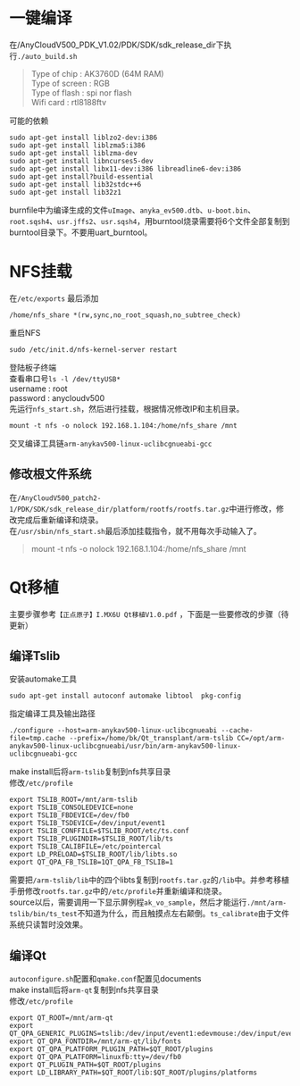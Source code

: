 # 一键编译
在/AnyCloudV500_PDK_V1.02/PDK/SDK/sdk_release_dir下执行`./auto_build.sh`  

>Type of chip : AK3760D (64M RAM)  
Type of screen : RGB  
Type of flash : spi nor flash  
Wifi card : rtl8188ftv  

可能的依赖
```
sudo apt-get install liblzo2-dev:i386  
sudo apt-get install liblzma5:i386  
sudo apt-get install liblzma-dev  
sudo apt-get install libncurses5-dev  
sudo apt-get install libx11-dev:i386 libreadline6-dev:i386  
sudo apt-get install?build-essential  
sudo apt-get install lib32stdc++6  
sudo apt-get install lib32z1  
```

burnfile中为编译生成的文件`uImage`、`anyka_ev500.dtb`、`u-boot.bin`、`root.sqsh4`、`usr.jffs2`、`usr.sqsh4`，用burntool烧录需要将6个文件全部复制到burntool目录下。不要用uart_burntool。  

# NFS挂载
在`/etc/exports`  最后添加

    /home/nfs_share *(rw,sync,no_root_squash,no_subtree_check) 

重启NFS  

    sudo /etc/init.d/nfs-kernel-server restart  

登陆板子终端  
查看串口号`ls -l /dev/ttyUSB*  `  
username : root  
password : anycloudv500  
先运行`nfs_start.sh`，然后进行挂载，根据情况修改IP和主机目录。

    mount -t nfs -o nolock 192.168.1.104:/home/nfs_share /mnt  

交叉编译工具链`arm-anykav500-linux-uclibcgnueabi-gcc`

## 修改根文件系统
在`/AnyCloudV500_patch2-1/PDK/SDK/sdk_release_dir/platform/rootfs/rootfs.tar.gz`中进行修改，修改完成后重新编译和烧录。  
在`/usr/sbin/nfs_start.sh`最后添加挂载指令，就不用每次手动输入了。
>mount -t nfs -o nolock 192.168.1.104:/home/nfs_share /mnt

# Qt移植
主要步骤参考`【正点原子】I.MX6U Qt移植V1.0.pdf`  ，下面是一些要修改的步骤（待更新）
## 编译Tslib
安装automake工具  

    sudo apt-get install autoconf automake libtool  pkg-config

指定编译工具及输出路径

    ./configure --host=arm-anykav500-linux-uclibcgnueabi --cache-file=tmp.cache --prefix=/home/bk/Qt_transplant/arm-tslib CC=/opt/arm-anykav500-linux-uclibcgnueabi/usr/bin/arm-anykav500-linux-uclibcgnueabi-gcc

make install后将`arm-tslib`复制到nfs共享目录  
修改`/etc/profile`
```
export TSLIB_ROOT=/mnt/arm-tslib
export TSLIB_CONSOLEDEVICE=none
export TSLIB_FBDEVICE=/dev/fb0
export TSLIB_TSDEVICE=/dev/input/event1
export TSLIB_CONFFILE=$TSLIB_ROOT/etc/ts.conf
export TSLIB_PLUGINDIR=$TSLIB_ROOT/lib/ts
export TSLIB_CALIBFILE=/etc/pointercal
export LD_PRELOAD=$TSLIB_ROOT/lib/libts.so
export QT_QPA_FB_TSLIB=1QT_QPA_FB_TSLIB=1
```

需要把`/arm-tslib/lib`中的四个libts复制到`rootfs.tar.gz`的`/lib`中。并参考移植手册修改`rootfs.tar.gz`中的`/etc/profile`并重新编译和烧录。  
source以后，需要调用一下显示屏例程`ak_vo_sample`，然后才能运行`./mnt/arm-tslib/bin/ts_test`不知道为什么，而且触摸点左右颠倒。`ts_calibrate`由于文件系统只读暂时没效果。

## 编译Qt
`autoconfigure.sh`配置和`qmake.conf`配置见documents  
make install后将`arm-qt`复制到nfs共享目录  
修改`/etc/profile`
```
export QT_ROOT=/mnt/arm-qt
export QT_QPA_GENERIC_PLUGINS=tslib:/dev/input/event1:edevmouse:/dev/input/event3
export QT_QPA_FONTDIR=/mnt/arm-qt/lib/fonts
export QT_QPA_PLATFORM_PLUGIN_PATH=$QT_ROOT/plugins
export QT_QPA_PLATFORM=linuxfb:tty=/dev/fb0
export QT_PLUGIN_PATH=$QT_ROOT/plugins
export LD_LIBRARY_PATH=$QT_ROOT/lib:$QT_ROOT/plugins/platforms
```